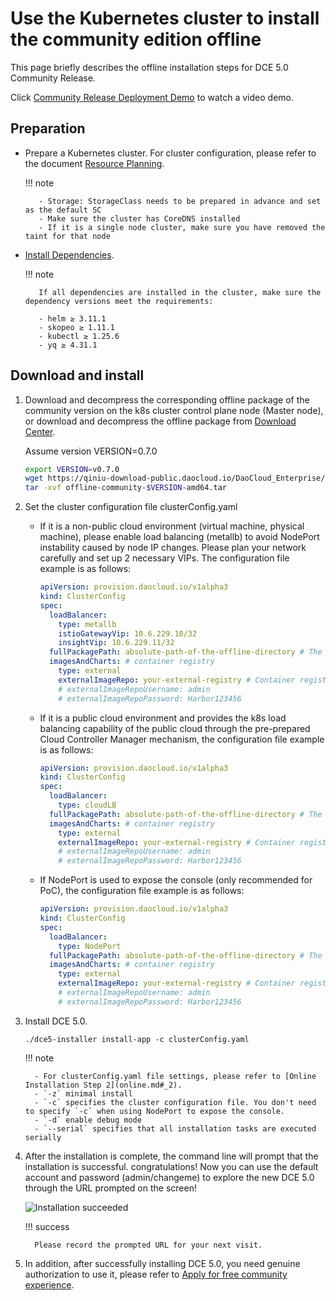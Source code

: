 # Use the Kubernetes cluster to install the community edition offline

This page briefly describes the offline installation steps for DCE 5.0 Community Release.

Click [Community Release Deployment Demo](../../../videos/install.md) to watch a video demo.

## Preparation

- Prepare a Kubernetes cluster. For cluster configuration, please refer to the document [Resource Planning](../resources.md).

     !!! note

         - Storage: StorageClass needs to be prepared in advance and set as the default SC
         - Make sure the cluster has CoreDNS installed
         - If it is a single node cluster, make sure you have removed the taint for that node

- [Install Dependencies](../../install-tools.md).

     !!! note

         If all dependencies are installed in the cluster, make sure the dependency versions meet the requirements:
        
         - helm ≥ 3.11.1
         - skopeo ≥ 1.11.1
         - kubectl ≥ 1.25.6
         - yq ≥ 4.31.1

## Download and install

1. Download and decompress the corresponding offline package of the community version on the k8s cluster control plane node (Master node), or download and decompress the offline package from [Download Center](../../../download/dce5.md).

     Assume version VERSION=0.7.0

     ```bash
     export VERSION=v0.7.0
     wget https://qiniu-download-public.daocloud.io/DaoCloud_Enterprise/dce5/offline-community-$VERSION-amd64.tar
     tar -xvf offline-community-$VERSION-amd64.tar
     ```

1. Set the cluster configuration file clusterConfig.yaml

     - If it is a non-public cloud environment (virtual machine, physical machine), please enable load balancing (metallb) to avoid NodePort instability caused by node IP changes. Please plan your network carefully and set up 2 necessary VIPs. The configuration file example is as follows:

         ```yaml title="clusterConfig.yaml"
         apiVersion: provision.daocloud.io/v1alpha3
         kind: ClusterConfig
         spec:
           loadBalancer:
             type: metallb
             istioGatewayVip: 10.6.229.10/32
             insightVip: 10.6.229.11/32
           fullPackagePath: absolute-path-of-the-offline-directory # The path after decompressing the offline package
           imagesAndCharts: # container registry
             type: external
             externalImageRepo: your-external-registry # Container registry address, must be http or https
             # externalImageRepoUsername: admin
             # externalImageRepoPassword: Harbor123456
         ```

     - If it is a public cloud environment and provides the k8s load balancing capability of the public cloud through the pre-prepared Cloud Controller Manager mechanism, the configuration file example is as follows:

         ```yaml title="clusterConfig.yaml"
         apiVersion: provision.daocloud.io/v1alpha3
         kind: ClusterConfig
         spec:
           loadBalancer:
             type: cloudLB
           fullPackagePath: absolute-path-of-the-offline-directory # The path after decompressing the offline package
           imagesAndCharts: # container registry
             type: external
             externalImageRepo: your-external-registry # Container registry address, must be http or https
             # externalImageRepoUsername: admin
             # externalImageRepoPassword: Harbor123456
         ```

     - If NodePort is used to expose the console (only recommended for PoC), the configuration file example is as follows:

         ```yaml title="clusterConfig.yaml"
         apiVersion: provision.daocloud.io/v1alpha3
         kind: ClusterConfig
         spec:
           loadBalancer:
             type: NodePort
           fullPackagePath: absolute-path-of-the-offline-directory # The path after decompressing the offline package
           imagesAndCharts: # container registry
             type: external
             externalImageRepo: your-external-registry # Container registry address, must be http or https
             # externalImageRepoUsername: admin
             # externalImageRepoPassword: Harbor123456
         ```

1. Install DCE 5.0.

     ```shell
     ./dce5-installer install-app -c clusterConfig.yaml
     ```

     !!! note

         - For clusterConfig.yaml file settings, please refer to [Online Installation Step 2](online.md#_2).
         - `-z` minimal install
         - `-c` specifies the cluster configuration file. You don't need to specify `-c` when using NodePort to expose the console.
         - `-d` enable debug mode
         - `--serial` specifies that all installation tasks are executed serially

1. After the installation is complete, the command line will prompt that the installation is successful. congratulations!
    Now you can use the default account and password (admin/changeme) to explore the new DCE 5.0 through the URL prompted on the screen!

    ![Installation succeeded](https://docs.daocloud.io/daocloud-docs-images/docs/install/images/success.png)

     !!! success

         Please record the prompted URL for your next visit.

1. In addition, after successfully installing DCE 5.0, you need genuine authorization to use it, please refer to [Apply for free community experience](../../../dce/license0.md).
